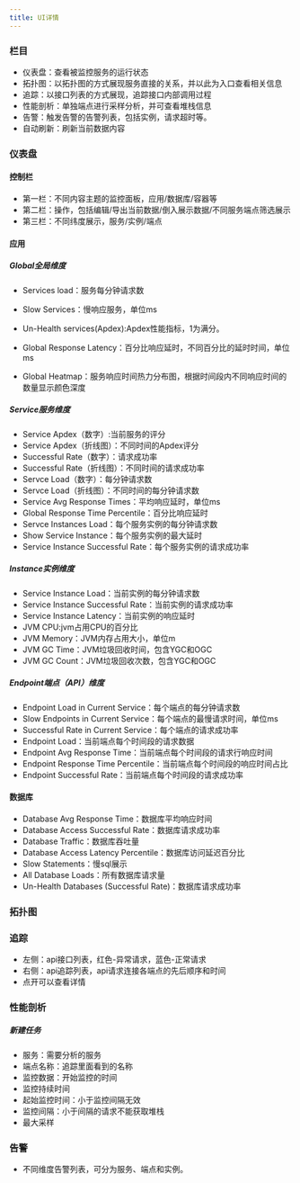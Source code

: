 ```yaml
---
title: UI详情
---
```


 ### 栏目

- 仪表盘：查看被监控服务的运行状态
- 拓扑图：以拓扑图的方式展现服务直接的关系，并以此为入口查看相关信息
- 追踪：以接口列表的方式展现，追踪接口内部调用过程
- 性能剖析：单独端点进行采样分析，并可查看堆栈信息
- 告警：触发告警的告警列表，包括实例，请求超时等。
- 自动刷新：刷新当前数据内容

### 仪表盘

#### 控制栏

- 第一栏：不同内容主题的监控面板，应用/数据库/容器等
- 第二栏：操作，包括编辑/导出当前数据/倒入展示数据/不同服务端点筛选展示
- 第三栏：不同纬度展示，服务/实例/端点

#### 应用

##### Global全局维度

- Services load：服务每分钟请求数

- Slow Services：慢响应服务，单位ms

- Un-Health services(Apdex):Apdex性能指标，1为满分。

- Global Response Latency：百分比响应延时，不同百分比的延时时间，单位ms

- Global Heatmap：服务响应时间热力分布图，根据时间段内不同响应时间的数量显示颜色深度

##### Service服务维度

- Service Apdex（数字）:当前服务的评分 
- Service Apdex（折线图）：不同时间的Apdex评分
- Successful Rate（数字）：请求成功率
- Successful Rate（折线图）：不同时间的请求成功率
- Servce Load（数字）：每分钟请求数
- Servce Load（折线图）：不同时间的每分钟请求数
- Service Avg Response Times：平均响应延时，单位ms
- Global Response Time Percentile：百分比响应延时
- Servce Instances Load：每个服务实例的每分钟请求数
- Show Service Instance：每个服务实例的最大延时
- Service Instance Successful Rate：每个服务实例的请求成功率

##### Instance实例维度

- Service Instance Load：当前实例的每分钟请求数
- Service Instance Successful Rate：当前实例的请求成功率
- Service Instance Latency：当前实例的响应延时
- JVM CPU:jvm占用CPU的百分比
- JVM Memory：JVM内存占用大小，单位m
- JVM GC Time：JVM垃圾回收时间，包含YGC和OGC
- JVM GC Count：JVM垃圾回收次数，包含YGC和OGC

##### Endpoint端点（API）维度

-  Endpoint Load in Current Service：每个端点的每分钟请求数
- Slow Endpoints in Current Service：每个端点的最慢请求时间，单位ms
- Successful Rate in Current Service：每个端点的请求成功率
- Endpoint Load：当前端点每个时间段的请求数据
- Endpoint Avg Response Time：当前端点每个时间段的请求行响应时间
- Endpoint Response Time Percentile：当前端点每个时间段的响应时间占比
- Endpoint Successful Rate：当前端点每个时间段的请求成功率

#### 数据库

- Database Avg Response Time：数据库平均响应时间
- Database Access Successful Rate：数据库请求成功率
- Database Traffic：数据库吞吐量
- Database Access Latency Percentile：数据库访问延迟百分比
- Slow Statements：慢sql展示
- All Database Loads：所有数据库请求量
- Un-Health Databases (Successful Rate)：数据库请求成功率

### 拓扑图

### 追踪

- 左侧：api接口列表，红色-异常请求，蓝色-正常请求
-  右侧：api追踪列表，api请求连接各端点的先后顺序和时间
  - 点开可以查看详情

### 性能剖析

##### 新建任务

- 服务：需要分析的服务
- 端点名称：追踪里面看到的名称
- 监控数据：开始监控的时间
- 监控持续时间
- 起始监控时间：小于监控间隔无效
- 监控间隔：小于间隔的请求不能获取堆栈
- 最大采样

### 告警

- 不同维度告警列表，可分为服务、端点和实例。


